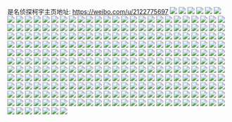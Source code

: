 是名侦探柯宇主页地址: https://weibo.com/u/2122775697 
![](https://wx4.sinaimg.cn/mw2000/7e86fc91gy1h9e5rrflraj22c0340x6s.jpg) 
![](https://wx4.sinaimg.cn/mw2000/7e86fc91gy1h9e5rmx1g6j22c0340nph.jpg) 
![](https://wx4.sinaimg.cn/mw2000/7e86fc91gy1h9e5rvxneyj22bu33shdx.jpg) 
![](https://wx4.sinaimg.cn/mw2000/7e86fc91gy1h9e5uf8dg9j22c0340e82.jpg) 
![](https://wx4.sinaimg.cn/mw2000/7e86fc91gy1h9e5udvdfuj22c0340kjm.jpg) 
![](https://wx4.sinaimg.cn/mw2000/7e86fc91gy1h9aab58shxj20u014013r.jpg) 
![](https://wx4.sinaimg.cn/mw2000/7e86fc91gy1h9aab6nbjlj20u0140wmr.jpg) 
![](https://wx4.sinaimg.cn/mw2000/7e86fc91gy1h9aadan1efj20u0140n61.jpg) 
![](https://wx4.sinaimg.cn/mw2000/7e86fc91gy1h9aae1bh6uj20js0ikjry.jpg) 
![](https://wx4.sinaimg.cn/mw2000/7e86fc91gy1h9aae0vsayj20k00zkjvb.jpg) 
![](https://wx4.sinaimg.cn/mw2000/7e86fc91gy1h8umps953pj20u01hc4bi.jpg) 
![](https://wx4.sinaimg.cn/mw2000/7e86fc91gy1h8r7613b85j22c0340e83.jpg) 
![](https://wx4.sinaimg.cn/mw2000/7e86fc91gy1h8r765ei13j23402c0hdv.jpg) 
![](https://wx4.sinaimg.cn/mw2000/7e86fc91gy1h8r7671q3dj21sc2dsqv5.jpg) 
![](https://wx4.sinaimg.cn/mw2000/7e86fc91gy1h8r768pfcgj20wi1yc7wi.jpg) 
![](https://wx4.sinaimg.cn/mw2000/7e86fc91gy1h8r76a88wcj23402c01kz.jpg) 
![](https://wx4.sinaimg.cn/mw2000/7e86fc91gy1h8q1n2q1j6j22c03407wj.jpg) 
![](https://wx4.sinaimg.cn/mw2000/7e86fc91gy1h8q1n0u8crj22c03404qr.jpg) 
![](https://wx4.sinaimg.cn/mw2000/7e86fc91gy1h8q1n53wrwj22c0340e84.jpg) 
![](https://wx4.sinaimg.cn/mw2000/7e86fc91gy1h8q1n70487j22c03401ky.jpg) 
![](https://wx4.sinaimg.cn/mw2000/7e86fc91gy1h8q1n93eqbj22c0340x6r.jpg) 
![](https://wx4.sinaimg.cn/mw2000/7e86fc91gy1h8q1naqx2nj22c0340e82.jpg) 
![](https://wx4.sinaimg.cn/mw2000/7e86fc91gy1h8q1nc90xzj23402c0npe.jpg) 
![](https://wx4.sinaimg.cn/mw2000/7e86fc91gy1h8q1ne6dtij22c0340kjm.jpg) 
![](https://wx4.sinaimg.cn/mw2000/7e86fc91gy1h8q1ng2znyj22c0340u0y.jpg) 
![](https://wx4.sinaimg.cn/mw2000/7e86fc91gy1h8nost3gm3j20u0140108.jpg) 
![](https://wx4.sinaimg.cn/mw2000/7e86fc91gy1h8noss38ckj20u0140wmc.jpg) 
![](https://wx4.sinaimg.cn/mw2000/7e86fc91gy1h8nosvrhdmj20u0140gwb.jpg) 
![](https://wx4.sinaimg.cn/mw2000/7e86fc91gy1h8noswk8m2j20u0140gq9.jpg) 
![](https://wx4.sinaimg.cn/mw2000/7e86fc91gy1h8lcztegdcj22oc2097wi.jpg) 
![](https://wx4.sinaimg.cn/mw2000/7e86fc91gy1h8lczrwdd8j22c0340b2b.jpg) 
![](https://wx4.sinaimg.cn/mw2000/7e86fc91gy1h8lczv3cxej23372beqv6.jpg) 
![](https://wx4.sinaimg.cn/mw2000/7e86fc91gy1h8lczwzwbdj23402c0u0y.jpg) 
![](https://wx4.sinaimg.cn/mw2000/7e86fc91gy1h8lczz8si0j23402c0kjn.jpg) 
![](https://wx4.sinaimg.cn/mw2000/7e86fc91gy1h8d31zphckj22c02wwhdv.jpg) 
![](https://wx4.sinaimg.cn/mw2000/7e86fc91gy1h8d324btlaj22c0340npe.jpg) 
![](https://wx4.sinaimg.cn/mw2000/7e86fc91gy1h8d3266c6aj23402c0npf.jpg) 
![](https://wx4.sinaimg.cn/mw2000/7e86fc91gy1h8d327tv40j222z340e82.jpg) 
![](https://wx4.sinaimg.cn/mw2000/7e86fc91gy1h8bzfxgn2bj22r72a0b2c.jpg) 
![](https://wx4.sinaimg.cn/mw2000/7e86fc91gy1h8bzft0f8pj229130gnpg.jpg) 
![](https://wx4.sinaimg.cn/mw2000/7e86fc91gy1h8bzfullg2j22c0340kjm.jpg) 
![](https://wx4.sinaimg.cn/mw2000/7e86fc91gy1h8avvf9y3jj20u01sygri.jpg) 
![](https://wx4.sinaimg.cn/mw2000/7e86fc91gy1h8avvgxnhjj20u01407cj.jpg) 
![](https://wx4.sinaimg.cn/mw2000/7e86fc91gy1h8avvk89euj20u0140wmc.jpg) 
![](https://wx4.sinaimg.cn/mw2000/7e86fc91gy1h8avxz8q11j20u011zjt1.jpg) 
![](https://wx4.sinaimg.cn/mw2000/7e86fc91gy1h88oyqdsaej22c0340qv7.jpg) 
![](https://wx4.sinaimg.cn/mw2000/7e86fc91gy1h88oyul1ttj22c0340e81.jpg) 
![](https://wx4.sinaimg.cn/mw2000/7e86fc91gy1h88oylhm1oj21o0280guv.jpg) 
![](https://wx4.sinaimg.cn/mw2000/7e86fc91gy1h88ozr582zj21o0280qv6.jpg) 
![](https://wx4.sinaimg.cn/mw2000/7e86fc91gy1h7r7ud8qc0j22c0340kjp.jpg) 
![](https://wx4.sinaimg.cn/mw2000/7e86fc91gy1h7r7uikuypj22c0340b2d.jpg) 
![](https://wx4.sinaimg.cn/mw2000/7e86fc91gy1h7r7uks4nxj22c0340npe.jpg) 
![](https://wx4.sinaimg.cn/mw2000/7e86fc91gy1h7r7umi9mej22c02c0b2a.jpg) 
![](https://wx4.sinaimg.cn/mw2000/7e86fc91gy1h7e3crjcj8j20tz0utq6a.jpg) 
![](https://wx4.sinaimg.cn/mw2000/7e86fc91gy1h7e3cu6uq3j20u012ztfr.jpg) 
![](https://wx4.sinaimg.cn/mw2000/7e86fc91gy1h7e3cusrxhj20u01400wu.jpg) 
![](https://wx4.sinaimg.cn/mw2000/7e86fc91gy1h7e3cvj599j20u0140jxy.jpg) 
![](https://wx4.sinaimg.cn/mw2000/7e86fc91gy1h6zat01zpmj20u0140dob.jpg) 
![](https://wx4.sinaimg.cn/mw2000/7e86fc91gy1h6zasxlylxj20u0140tos.jpg) 
![](https://wx4.sinaimg.cn/mw2000/7e86fc91gy1h6zat6le9cj20u014146w.jpg) 
![](https://wx4.sinaimg.cn/mw2000/7e86fc91gy1h6zat3mp4lj20u0140dw1.jpg) 
![](https://wx4.sinaimg.cn/mw2000/7e86fc91gy1h6x9xj1qidj22c02c0qv5.jpg) 
![](https://wx4.sinaimg.cn/mw2000/7e86fc91gy1h6x9xgsawnj21sc2ds4qq.jpg) 
![](https://wx4.sinaimg.cn/mw2000/7e86fc91gy1h6x9xld15vj22c02c0npd.jpg) 
![](https://wx4.sinaimg.cn/mw2000/7e86fc91gy1h6x9xpmmjej22c02c0hdu.jpg) 
![](https://wx4.sinaimg.cn/mw2000/7e86fc91gy1h6x9xvtw1oj22c0340ak4.jpg) 
![](https://wx4.sinaimg.cn/mw2000/7e86fc91gy1h6x9xo57nxj20u01hcdtm.jpg) 
![](https://wx4.sinaimg.cn/mw2000/7e86fc91gy1h6x9xxrtwvj21tf1d2tj1.jpg) 
![](https://wx4.sinaimg.cn/mw2000/7e86fc91gy1h6x9xa95q1j22c02c0u0x.jpg) 
![](https://wx4.sinaimg.cn/mw2000/7e86fc91gy1h6ue9ib9uxj20u00u0tfc.jpg) 
![](https://wx4.sinaimg.cn/mw2000/7e86fc91gy1h6uea63813j20u00u0dpf.jpg) 
![](https://wx4.sinaimg.cn/mw2000/7e86fc91gy1h6ue9ja7f9j20u00u0gt0.jpg) 
![](https://wx4.sinaimg.cn/mw2000/7e86fc91gy1h6ue9kjl8dj20u00u00z6.jpg) 
![](https://wx4.sinaimg.cn/mw2000/7e86fc91gy1h6ue9k0ummj20u0140n0f.jpg) 
![](https://wx4.sinaimg.cn/mw2000/7e86fc91gy1h6uea6tfwkj20u00u0q4w.jpg) 
![](https://wx4.sinaimg.cn/mw2000/7e86fc91gy1h6uefx3igyj20u0140wkm.jpg) 
![](https://wx4.sinaimg.cn/mw2000/7e86fc91gy1h6ue9gl7e1j20u01hcgn3.jpg) 
![](https://wx4.sinaimg.cn/mw2000/7e86fc91gy1h6uea7gej2j20u0140q9d.jpg) 
![](https://wx4.sinaimg.cn/mw2000/7e86fc91gy1h67q6eb9h5j22c0340npd.jpg) 
![](https://wx4.sinaimg.cn/mw2000/7e86fc91gy1h5w85ie8wej22c0340e81.jpg) 
![](https://wx4.sinaimg.cn/mw2000/7e86fc91gy1h5w86htryxj23402c0u0y.jpg) 
![](https://wx4.sinaimg.cn/mw2000/7e86fc91gy1h4b4j4llq8j20u0190q83.jpg) 
![](https://wx4.sinaimg.cn/mw2000/7e86fc91gy1h4b4jl0252j20u01900vs.jpg) 
![](https://wx4.sinaimg.cn/mw2000/7e86fc91gy1h4b4jkidiaj21900u077t.jpg) 
![](https://wx4.sinaimg.cn/mw2000/7e86fc91gy1h4b4jljk4pj21900u0n1l.jpg) 
![](https://wx4.sinaimg.cn/mw2000/7e86fc91gy1h3illwl9f1j20xc35wqv5.jpg) 
![](https://wx4.sinaimg.cn/mw2000/7e86fc91gy1h3illxcpp0j20xc2mgkjl.jpg) 
![](https://wx4.sinaimg.cn/mw2000/7e86fc91gy1h3ilm04a93j20xc4ece82.jpg) 
![](https://wx4.sinaimg.cn/mw2000/7e86fc91gy1h3illveqd9j20xc35wu0x.jpg) 
![](https://wx4.sinaimg.cn/mw2000/7e86fc91gy1h3illyytbzj20xc2upb29.jpg) 
![](https://wx4.sinaimg.cn/mw2000/7e86fc91gy1h3illy56a4j20uk450u0x.jpg) 
![](https://wx4.sinaimg.cn/mw2000/7e86fc91gy1h3ilm15zz8j20xc3pc7wi.jpg) 
![](https://wx4.sinaimg.cn/mw2000/7e86fc91gy1h2wbtog7bhj20u0140gto.jpg) 
![](https://wx4.sinaimg.cn/mw2000/7e86fc91gy1h2wn54dprkj20u034i4qp.jpg) 
![](https://wx4.sinaimg.cn/mw2000/7e86fc91gy1h2wn59qwysj20u014010s.jpg) 
![](https://wx4.sinaimg.cn/mw2000/7e86fc91gy1h2wbtmpd8hj20u0190qah.jpg) 
![](https://wx4.sinaimg.cn/mw2000/7e86fc91gy1h2wbtr5mmsj20u01407e6.jpg) 
![](https://wx4.sinaimg.cn/mw2000/7e86fc91gy1h2wn5512gsj20u028yni2.jpg) 
![](https://wx4.sinaimg.cn/mw2000/7e86fc91gy1h2sk8tp8pkj23402c07wi.jpg) 
![](https://wx4.sinaimg.cn/mw2000/7e86fc91gy1h2sk8vtozmj22c0340kjn.jpg) 
![](https://wx4.sinaimg.cn/mw2000/7e86fc91gy1h2sk8wms3rj20u01juai2.jpg) 
![](https://wx4.sinaimg.cn/mw2000/7e86fc91gy1h28wyr8vw9j21i714nb1j.jpg) 
![](https://wx4.sinaimg.cn/mw2000/7e86fc91gy1h28wysgik1j22c03404qp.jpg) 
![](https://wx4.sinaimg.cn/mw2000/7e86fc91gy1h28wyz41kpj23402c0e82.jpg) 
![](https://wx4.sinaimg.cn/mw2000/7e86fc91gy1gzfqejae23j22c02c0hdu.jpg) 
![](https://wx4.sinaimg.cn/mw2000/7e86fc91gy1gzfqekfvtkj22c02c0kjm.jpg) 
![](https://wx4.sinaimg.cn/mw2000/7e86fc91gy1gzfqeludcij22c0340hdv.jpg) 
![](https://wx4.sinaimg.cn/mw2000/7e86fc91gy1gyxeb1vekmj22c02c0x6p.jpg) 
![](https://wx4.sinaimg.cn/mw2000/7e86fc91gy1gyxeb2i3fbj22c02c0ni7.jpg) 
![](https://wx4.sinaimg.cn/mw2000/7e86fc91gy1gyxeay73ptj20n01ds7bj.jpg) 
![](https://wx4.sinaimg.cn/mw2000/7e86fc91gy1gyxeaxjcsuj21ds1dsx4w.jpg) 
![](https://wx4.sinaimg.cn/mw2000/7e86fc91gy1gyxeazmtr4j21kw2dcnpd.jpg) 
![](https://wx4.sinaimg.cn/mw2000/7e86fc91gy1gyxeb08g9zj20n00yy10m.jpg) 
![](https://wx4.sinaimg.cn/mw2000/7e86fc91gy1gyxeb0oyl6j20mz1637bs.jpg) 
![](https://wx4.sinaimg.cn/mw2000/7e86fc91gy1gyxeb3vxd6j22c0340e82.jpg) 
![](https://wx4.sinaimg.cn/mw2000/7e86fc91gy1gt9v5mgttrj23402c0e82.jpg) 
![](https://wx4.sinaimg.cn/mw2000/7e86fc91gy1gt9v5o1y3jj21sc2dsqv5.jpg) 
![](https://wx4.sinaimg.cn/mw2000/7e86fc91gy1gt9v5pivc5j23402c0kjm.jpg) 
![](https://wx4.sinaimg.cn/mw2000/7e86fc91gy1gt9v5qnkchj21hy14h7p6.jpg) 
![](https://wx4.sinaimg.cn/mw2000/7e86fc91gy1gt9v5rtyavj22c03404qp.jpg) 
![](https://wx4.sinaimg.cn/mw2000/7e86fc91gy1gt9v5tcrq9j22c0340e82.jpg) 
![](https://wx4.sinaimg.cn/mw2000/7e86fc91gy1gsb7y16rdmj20n02wbe81.jpg) 
![](https://wx4.sinaimg.cn/mw2000/7e86fc91gy1gsb7y4gthdj20n05yphdu.jpg) 
![](https://wx4.sinaimg.cn/mw2000/7e86fc91gy1gsb7y03jqnj20n04d7u0x.jpg) 
![](https://wx4.sinaimg.cn/mw2000/7e86fc91gy1gsb7y60xdcj20n05fjb2a.jpg) 
![](https://wx4.sinaimg.cn/mw2000/7e86fc91gy1gsb7xyuroqj20n01pckd6.jpg) 
![](https://wx4.sinaimg.cn/mw2000/7e86fc91gy1gsb7y2f97vj20n03h97wh.jpg) 
![](https://wx4.sinaimg.cn/mw2000/7e86fc91gy1gjqx25finuj21400u0qcf.jpg) 
![](https://wx4.sinaimg.cn/mw2000/7e86fc91gy1gjqx2g0hulj20u0140tms.jpg) 
![](https://wx4.sinaimg.cn/mw2000/7e86fc91gy1gjqx2aej45j20u0140qbw.jpg) 
![](https://wx4.sinaimg.cn/mw2000/7e86fc91gy1gjqx2ij13ej20u00u0jyl.jpg) 
![](https://wx4.sinaimg.cn/mw2000/7e86fc91gy1gjqx2v288xj20u01400xi.jpg) 
![](https://wx4.sinaimg.cn/mw2000/7e86fc91gy1gjqx2n84n2j20u0140ti8.jpg) 
![](https://wx4.sinaimg.cn/mw2000/7e86fc91gy1gjqx2k3ibej20u00u0jvm.jpg) 
![](https://wx4.sinaimg.cn/mw2000/7e86fc91gy1gjqx2re66uj20u00u0af8.jpg) 
![](https://wx4.sinaimg.cn/mw2000/7e86fc91gy1gjqx2tw5d5j20u00u0aex.jpg) 
![](https://wx4.sinaimg.cn/mw2000/7e86fc91gy1gja9lnka6qj22c02c0e82.jpg) 
![](https://wx4.sinaimg.cn/mw2000/7e86fc91gy1gja9lsx060j22c0340x6q.jpg) 
![](https://wx4.sinaimg.cn/mw2000/7e86fc91gy1gja9lpe5lmj22c02c0kjm.jpg) 
![](https://wx4.sinaimg.cn/mw2000/7e86fc91gy1gja9lluukmj22c02c07wh.jpg) 
![](https://wx4.sinaimg.cn/mw2000/7e86fc91gy1gja9lqpm6fj22c02c07wh.jpg) 
![](https://wx4.sinaimg.cn/mw2000/7e86fc91gy1gja9lj39atj23402c07wi.jpg) 
![](https://wx4.sinaimg.cn/mw2000/7e86fc91gy1gj5pc3q3h5j21o01o07wi.jpg) 
![](https://wx4.sinaimg.cn/mw2000/7e86fc91gy1gj5pc4j2q9j22c0340x6p.jpg) 
![](https://wx4.sinaimg.cn/mw2000/7e86fc91gy1gj5pca88q0j21o0280e82.jpg) 
![](https://wx4.sinaimg.cn/mw2000/7e86fc91gy1gj5pcbwp2uj21o0280x6r.jpg) 
![](https://wx4.sinaimg.cn/mw2000/7e86fc91gy1gj5pc6swxuj22c0340hdv.jpg) 
![](https://wx4.sinaimg.cn/mw2000/7e86fc91gy1gj5pcd7g7vj23402c04qr.jpg) 
![](https://wx4.sinaimg.cn/mw2000/7e86fc91gy1gj5pc97fzsj21o0280hdv.jpg) 
![](https://wx4.sinaimg.cn/mw2000/7e86fc91gy1gj5pc58uskj20n03u0kjl.jpg) 
![](https://wx4.sinaimg.cn/mw2000/7e86fc91gy1gj5pceeujyj22c02c0hdv.jpg) 
![](https://wx4.sinaimg.cn/mw2000/7e86fc91gy1gj0w8vwpxnj22c02c0e83.jpg) 
![](https://wx4.sinaimg.cn/mw2000/7e86fc91gy1gj0w8y6n61j22c02c0u0x.jpg) 
![](https://wx4.sinaimg.cn/mw2000/7e86fc91gy1gj0w8tj3a7j21o0280kjl.jpg) 
![](https://wx4.sinaimg.cn/mw2000/7e86fc91gy1gj0w8sjupej21o01o04qp.jpg) 
![](https://wx4.sinaimg.cn/mw2000/7e86fc91ly1ggjwgfqwd7j20u00u0gqr.jpg) 
![](https://wx4.sinaimg.cn/mw2000/7e86fc91ly1ggjwggm44yj20u00u0n3u.jpg) 
![](https://wx4.sinaimg.cn/mw2000/7e86fc91ly1ggjwgh1z8vj20u00u0n58.jpg) 
![](https://wx4.sinaimg.cn/mw2000/7e86fc91ly1ggjwgi8gllj20u0140aff.jpg) 
![](https://wx4.sinaimg.cn/mw2000/7e86fc91ly1ggjwgkff22j20u00u0q7t.jpg) 
![](https://wx4.sinaimg.cn/mw2000/7e86fc91ly1ggjwgl3dufj20u00u07au.jpg) 
![](https://wx4.sinaimg.cn/mw2000/7e86fc91ly1ggjwgjjykvj20u014043q.jpg) 
![](https://wx4.sinaimg.cn/mw2000/7e86fc91ly1ggjwgf3yxxj20u0140do5.jpg) 
![](https://wx4.sinaimg.cn/mw2000/7e86fc91ly1ggjwglsb9lj20u0140qbw.jpg) 
![](https://wx4.sinaimg.cn/mw2000/7e86fc91ly1ggcl0z6iikj20n00midka.jpg) 
![](https://wx4.sinaimg.cn/mw2000/7e86fc91ly1ggcl18ovj5j20n00lagr4.jpg) 
![](https://wx4.sinaimg.cn/mw2000/7e86fc91ly1ggcl1213blj20n01a0k32.jpg) 
![](https://wx4.sinaimg.cn/mw2000/7e86fc91ly1ggcl13o7k5j20n011r7bo.jpg) 
![](https://wx4.sinaimg.cn/mw2000/7e86fc91ly1ggcl1757pmj20u013zqcg.jpg) 
![](https://wx4.sinaimg.cn/mw2000/7e86fc91ly1ggcl1bixrsj20u02t47ll.jpg) 
![](https://wx4.sinaimg.cn/mw2000/7e86fc91ly1gfg19dvefbj20u00u07i5.jpg) 
![](https://wx4.sinaimg.cn/mw2000/7e86fc91ly1gfg19fpbihj20u00u0dq9.jpg) 
![](https://wx4.sinaimg.cn/mw2000/7e86fc91ly1gfg19h7kcuj20u00u0dpz.jpg) 
![](https://wx4.sinaimg.cn/mw2000/7e86fc91ly1gfg19icohnj20u00u07ec.jpg) 
![](https://wx4.sinaimg.cn/mw2000/7e86fc91ly1gfg19d2ijuj20u00u0k1j.jpg) 
![](https://wx4.sinaimg.cn/mw2000/7e86fc91ly1gfg19eif7sj20u0140jyt.jpg) 
![](https://wx4.sinaimg.cn/mw2000/7e86fc91ly1gfg19jjnosj20u00u0qb8.jpg) 
![](https://wx4.sinaimg.cn/mw2000/7e86fc91ly1gfg19k5jhyj20u00u0qci.jpg) 
![](https://wx4.sinaimg.cn/mw2000/7e86fc91ly1gfg19kt29fj20u0140wo3.jpg) 
![](https://wx4.sinaimg.cn/mw2000/7e86fc91ly1gdx658t4buj20u00u0th8.jpg) 
![](https://wx4.sinaimg.cn/mw2000/7e86fc91ly1gdx657s216j20u00u0k04.jpg) 
![](https://wx4.sinaimg.cn/mw2000/7e86fc91ly1gdx659vzxyj20u00u07dc.jpg) 
![](https://wx4.sinaimg.cn/mw2000/7e86fc91ly1gdx65am9p0j20u00u0tee.jpg) 
![](https://wx4.sinaimg.cn/mw2000/7e86fc91gy1gcjijtyudlj20u00u0tia.jpg) 
![](https://wx4.sinaimg.cn/mw2000/7e86fc91gy1gcjijut6vaj20u00u0dqq.jpg) 
![](https://wx4.sinaimg.cn/mw2000/7e86fc91gy1gcjijvdfg3j20u00u00x1.jpg) 
![](https://wx4.sinaimg.cn/mw2000/7e86fc91gy1gcjijt1lrgj20j60j2jt9.jpg) 
![](https://wx4.sinaimg.cn/mw2000/7e86fc91gy1gbv2gk4114j21o01o0qv5.jpg) 
![](https://wx4.sinaimg.cn/mw2000/7e86fc91gy1gbv2gmr0itj21nd1nd7wh.jpg) 
![](https://wx4.sinaimg.cn/mw2000/7e86fc91gy1gbv2gnrvdcj21mn1mne81.jpg) 
![](https://wx4.sinaimg.cn/mw2000/7e86fc91gy1gbv2gozjzvj21o01o0kjl.jpg) 
![](https://wx4.sinaimg.cn/mw2000/7e86fc91gy1gbv2gqep2sj21o01o0hdt.jpg) 
![](https://wx4.sinaimg.cn/mw2000/7e86fc91gy1gbv2grxfubj21o01o0hdt.jpg) 
![](https://wx4.sinaimg.cn/mw2000/7e86fc91gy1gbeshq38dfj21o01o0npd.jpg) 
![](https://wx4.sinaimg.cn/mw2000/7e86fc91gy1gbeshqz2cgj21o01o0npd.jpg) 
![](https://wx4.sinaimg.cn/mw2000/7e86fc91gy1gbeshp9rpgj21o01o0hdt.jpg) 
![](https://wx4.sinaimg.cn/mw2000/7e86fc91gy1gbeshrrrlcj21o01o0hdt.jpg) 
![](https://wx4.sinaimg.cn/mw2000/7e86fc91gy1gbeshszs46j21o01o0e81.jpg) 
![](https://wx4.sinaimg.cn/mw2000/7e86fc91gy1gbeshtrwclj21o01o07wh.jpg) 
![](https://wx4.sinaimg.cn/mw2000/7e86fc91gy1gb5sey0dtqj20n00n0gps.jpg) 
![](https://wx4.sinaimg.cn/mw2000/7e86fc91gy1gb5seyl8nzj20qo0qoq98.jpg) 
![](https://wx4.sinaimg.cn/mw2000/7e86fc91gy1gb5sez2y5qj20qo0qowlf.jpg) 
![](https://wx4.sinaimg.cn/mw2000/7e86fc91gy1gb5sezi8fuj20sw0swjy1.jpg) 
![](https://wx4.sinaimg.cn/mw2000/7e86fc91gy1gb5sf054uzj21o01o0x0y.jpg) 
![](https://wx4.sinaimg.cn/mw2000/7e86fc91gy1gb5sexk7blj20qo0qo0zm.jpg) 
![](https://wx4.sinaimg.cn/mw2000/7e86fc91gy1gb5sf0lqyij20qo0qoq7s.jpg) 
![](https://wx4.sinaimg.cn/mw2000/7e86fc91gy1gb5sf17hmaj21v81v8k8a.jpg) 
![](https://wx4.sinaimg.cn/mw2000/7e86fc91gy1gb5sf1xhgpj20p10p1wjd.jpg) 
![](https://wx4.sinaimg.cn/mw2000/7e86fc91gy1gafydjqabdj20n02u5b13.jpg) 
![](https://wx4.sinaimg.cn/mw2000/7e86fc91gy1gafydi3iwcj20n02pwu0p.jpg) 
![](https://wx4.sinaimg.cn/mw2000/7e86fc91gy1gafydkn902j20n031u4qp.jpg) 
![](https://wx4.sinaimg.cn/mw2000/7e86fc91gy1gafydlrpuuj20n04cjnpd.jpg) 
![](https://wx4.sinaimg.cn/mw2000/7e86fc91gy1gafydmbkkkj21400u011q.jpg) 
![](https://wx4.sinaimg.cn/mw2000/7e86fc91gy1gafydis3yyj20n01tjdtu.jpg) 
![](https://wx4.sinaimg.cn/mw2000/7e86fc91gy1g79wrn3s8kj20n02k0hck.jpg) 
![](https://wx4.sinaimg.cn/mw2000/7e86fc91gy1g79wrq1xfzj20n02k01kx.jpg) 
![](https://wx4.sinaimg.cn/mw2000/7e86fc91gy1g79wrr0hwgj20u014012l.jpg) 
![](https://wx4.sinaimg.cn/mw2000/7e86fc91gy1g79wrrorcpj20u00u0gpj.jpg) 
![](https://wx4.sinaimg.cn/mw2000/7e86fc91gy1g79wrsjbddj20u00u07aw.jpg) 
![](https://wx4.sinaimg.cn/mw2000/7e86fc91gy1g79wuecgyjj20n05641ky.jpg) 
![](https://wx4.sinaimg.cn/mw2000/7e86fc91gy1g6k2dcxae9j20n010b468.jpg) 
![](https://wx4.sinaimg.cn/mw2000/7e86fc91gy1g6k2czicmfj20u0140aka.jpg) 
![](https://wx4.sinaimg.cn/mw2000/7e86fc91gy1g6k2csxhl1j21400u0147.jpg) 
![](https://wx4.sinaimg.cn/mw2000/7e86fc91gy1g6k2d15t8gj21900u0qoy.jpg) 
![](https://wx4.sinaimg.cn/mw2000/7e86fc91gy1g6k2d1s32wj21400u00vq.jpg) 
![](https://wx4.sinaimg.cn/mw2000/7e86fc91gy1g6k2d2daicj20u00u0n26.jpg) 
![](https://wx4.sinaimg.cn/mw2000/7e86fc91gy1g4xfmvozhbj20gs0caq4z.jpg) 
![](https://wx4.sinaimg.cn/mw2000/7e86fc91gy1g4xfmykjw7j20n00mrtaq.jpg) 
![](https://wx4.sinaimg.cn/mw2000/7e86fc91gy1g4xfn42w5uj20n00n043d.jpg) 
![](https://wx4.sinaimg.cn/mw2000/7e86fc91gy1g4xfn98ofxj20n00n079l.jpg) 
![](https://wx4.sinaimg.cn/mw2000/7e86fc91gy1g4xfnehgq2j20n00n0wl1.jpg) 
![](https://wx4.sinaimg.cn/mw2000/7e86fc91gy1g4xfnigb5nj20qo0qogqo.jpg) 
![](https://wx4.sinaimg.cn/mw2000/7e86fc91gy1g44k4qpwu3j20u00u0jv1.jpg) 
![](https://wx4.sinaimg.cn/mw2000/7e86fc91gy1g44k4rdeyqj20o50o542x.jpg) 
![](https://wx4.sinaimg.cn/mw2000/7e86fc91gy1g44k4xgof4j20qo0qodkv.jpg) 
![](https://wx4.sinaimg.cn/mw2000/7e86fc91gy1g44k4wy4stj20qo0qoaeh.jpg) 
![](https://wx4.sinaimg.cn/mw2000/7e86fc91gy1g44k4q21nhj20qo0qogqa.jpg) 
![](https://wx4.sinaimg.cn/mw2000/7e86fc91gy1g44k4wegprj20qo0qotd4.jpg) 
![](https://wx4.sinaimg.cn/mw2000/7e86fc91gy1g44k4yhqilj20u01400zq.jpg) 
![](https://wx4.sinaimg.cn/mw2000/7e86fc91gy1g44k4vh4ljj20ku3h07wh.jpg) 
![](https://wx4.sinaimg.cn/mw2000/7e86fc91gy1g44k4t1eufj20ku4hge81.jpg) 
![](https://wx4.sinaimg.cn/mw2000/7e86fc91ly1g2yg4tovboj20qo0qo77z.jpg) 
![](https://wx4.sinaimg.cn/mw2000/7e86fc91ly1g2yg4x1a19j20qo0qo787.jpg) 
![](https://wx4.sinaimg.cn/mw2000/7e86fc91ly1g2yg50e2ubj20qo0qotcx.jpg) 
![](https://wx4.sinaimg.cn/mw2000/7e86fc91ly1g2yg4qj0atj20u00u077t.jpg) 
![](https://wx4.sinaimg.cn/mw2000/7e86fc91gy1g18eayyefyj20u00u0wld.jpg) 
![](https://wx4.sinaimg.cn/mw2000/7e86fc91gy1g18eazwieij20qo0qoq7x.jpg) 
![](https://wx4.sinaimg.cn/mw2000/7e86fc91gy1g18eaxii74j20u00u0wij.jpg) 
![](https://wx4.sinaimg.cn/mw2000/7e86fc91gy1g18eazcbjrj20ie0ie769.jpg) 
![](https://wx4.sinaimg.cn/mw2000/7e86fc91gy1g12t0n9xv6j21v91w0u10.jpg) 
![](https://wx4.sinaimg.cn/mw2000/7e86fc91gy1g12t0env0ij21ve1w07wm.jpg) 
![](https://wx4.sinaimg.cn/mw2000/7e86fc91gy1g12t0y4bgjj21vy1w0qva.jpg) 
![](https://wx4.sinaimg.cn/mw2000/7e86fc91gy1g12t18hxmpj21e01e5e82.jpg) 
![](https://wx4.sinaimg.cn/mw2000/7e86fc91ly1g0mncvm92sj20qo0qoqkx.jpg) 
![](https://wx4.sinaimg.cn/mw2000/7e86fc91ly1g0mncvwxe8j20qo0qo41s.jpg) 
![](https://wx4.sinaimg.cn/mw2000/7e86fc91ly1g0mncw703gj20qo0qoadu.jpg) 
![](https://wx4.sinaimg.cn/mw2000/7e86fc91ly1g0mncwywaoj21hs1hse4y.jpg) 
![](https://wx4.sinaimg.cn/mw2000/7e86fc91ly1g0mncywm84j20xc18e4qq.jpg) 
![](https://wx4.sinaimg.cn/mw2000/7e86fc91ly1g0mncxpbvlj21hs1hs1kx.jpg) 
![](https://wx4.sinaimg.cn/mw2000/7e86fc91ly1g0mnd1i3tmj21w01fpx6s.jpg) 
![](https://wx4.sinaimg.cn/mw2000/7e86fc91ly1g0mncuwbdmj20qo0qoqrm.jpg) 
![](https://wx4.sinaimg.cn/mw2000/7e86fc91ly1g0mnd2n6kyj20u00u04qp.jpg) 
![](https://wx4.sinaimg.cn/mw2000/7e86fc91gy1fzhze422jhj20qo0qo1b3.jpg) 
![](https://wx4.sinaimg.cn/mw2000/7e86fc91gy1fzhze52pr2j20qo0qoask.jpg) 
![](https://wx4.sinaimg.cn/mw2000/7e86fc91gy1fzhze5pi1mj20qo0qodyn.jpg) 
![](https://wx4.sinaimg.cn/mw2000/7e86fc91gy1fzhze6cvdij20qo0qoqls.jpg) 
![](https://wx4.sinaimg.cn/mw2000/7e86fc91gy1fzhze6xvozj20qo0qotps.jpg) 
![](https://wx4.sinaimg.cn/mw2000/7e86fc91gy1fzhze74zpoj20f40eojsb.jpg) 
![](https://wx4.sinaimg.cn/mw2000/7e86fc91ly1fz61n6pyldj20qo0qo79g.jpg) 
![](https://wx4.sinaimg.cn/mw2000/7e86fc91ly1fz61n7l38hj20qo0qogq6.jpg) 
![](https://wx4.sinaimg.cn/mw2000/7e86fc91ly1fz61n8b5csj20qo0qo76s.jpg) 
![](https://wx4.sinaimg.cn/mw2000/7e86fc91ly1fz61n63dwwj20qo0qoq5i.jpg) 
![](https://wx4.sinaimg.cn/mw2000/7e86fc91ly1fyqu6u3vuej20hs3byx6q.jpg) 
![](https://wx4.sinaimg.cn/mw2000/7e86fc91ly1fyqu6vd27kj20hs3i3qv6.jpg) 
![](https://wx4.sinaimg.cn/mw2000/7e86fc91ly1fyqu6xdu20j20hs4g9npf.jpg) 
![](https://wx4.sinaimg.cn/mw2000/7e86fc91ly1fyqu6ywl1lj20hs3ihhdu.jpg) 
![](https://wx4.sinaimg.cn/mw2000/7e86fc91ly1fyqu709kc5j20hs4bpu0z.jpg) 
![](https://wx4.sinaimg.cn/mw2000/7e86fc91ly1fyqu75psc2j22s025lb2h.jpg) 
![](https://wx4.sinaimg.cn/mw2000/7e86fc91gy1fr9pny2zn5j22o02o0kjl.jpg) 
![](https://wx4.sinaimg.cn/mw2000/7e86fc91gy1fr9popjx9yj21e01e0hdv.jpg) 
![](https://wx4.sinaimg.cn/mw2000/7e86fc91gy1fr9ppw7d6vj21e01e0x6q.jpg) 
![](https://wx4.sinaimg.cn/mw2000/7e86fc91gy1fr9pnkya5lj21e01e0hdu.jpg) 
![](https://wx4.sinaimg.cn/mw2000/7e86fc91gy1fr9pqkxswij21e01e01kz.jpg) 
![](https://wx4.sinaimg.cn/mw2000/7e86fc91gy1fr9pr7ymecj21e01e01kz.jpg) 
![](https://wx4.sinaimg.cn/mw2000/7e86fc91gy1fqrf3flxp2j20zk0zkwlg.jpg) 
![](https://wx4.sinaimg.cn/mw2000/7e86fc91gy1fqrf3dct8qj20zk0zkah1.jpg) 
![](https://wx4.sinaimg.cn/mw2000/7e86fc91gy1fqrf3i1julj20zk0zk0z6.jpg) 
![](https://wx4.sinaimg.cn/mw2000/7e86fc91gy1fqrf3j1llcj20k00esdhs.jpg) 
